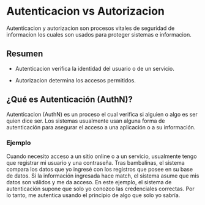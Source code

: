 # Autenticacion vs Autorizacion

Autenticacion y autorizacion son procesos vitales de seguridad de informacion los cuales son usados para proteger sistemas e informacion.

## Resumen

- Autenticacion verifica la identidad del usuario o de un servicio.

- Autorizacion determina los accesos permitidos.

## ¿Qué es Autenticación (AuthN)?

Autenticacion (AuthN) es un proceso el cual verifica si alguien o algo es ser quien dice ser. Los sistemas usualmente usan alguna forma de autenticación para asegurar el acceso a una aplicación o a su información.

### Ejemplo

Cuando necesito acceso a un sitio online o a un servicio, usualmente tengo que registrar mi usuario y una contraseña. Tras bambalinas, el sistema compara los datos que yo ingresé con los registros que posee en su base de datos. Si la información ingresada hace match, el sistema asume que mis datos son válidos y me da acceso. En este ejemplo, el sistema de autenticación supone que solo yo conozco las credenciales correctas. Por lo tanto, me autentica usando el principio de algo que solo yo sabría.
